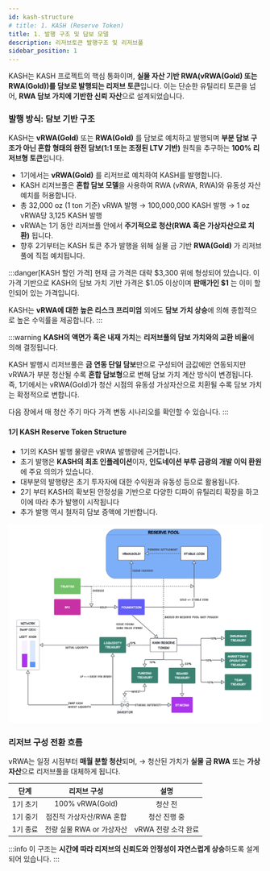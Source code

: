```yaml
---
id: kash-structure
# title: 1. KASH (Reserve Token)
title: 1. 발행 구조 및 담보 모델
description: 리저브토큰 발행구조 및 리저브풀
sidebar_position: 1
---
```


KASH는 KASH 프로젝트의 핵심 통화이며, **실물 자산 기반 RWA(vRWA(Gold) 또는 RWA(Gold))를 담보로 발행되는 리저브 토큰**입니다.
이는 단순한 유틸리티 토큰을 넘어, **RWA 담보 가치에 기반한 신뢰 자산**으로 설계되었습니다.

### 발행 방식: 담보 기반 구조

KASH는 **vRWA(Gold)** 또는 **RWA(Gold)** 를 담보로 예치하고 발행되며 **부분 담보 구조가 아닌 혼합 형태의 완전 담보(1:1 또는 조정된 LTV 기반)** 원칙을 추구하는 **100% 리저브형 토큰**입니다.

<!-- - 1기에서는 **vRWA(Gold)** 를 리저브로 예치하여 KASH를 발행합니다.
    → 1 oz vRWA당 100 KASH가 발행
    → 총 32,000 oz (1 ton 기준) → 100,000,000 KASH 발행
- 향후 2기부터는 실물 금 기반 **RWA(Gold)** 가 리저브풀에 직접 예치됩니다. -->

- 1기에서는 **vRWA(Gold)** 를 리저브로 예치하여 KASH를 발행합니다.
- KASH 리저브풀은 **혼합 담보 모델**을 사용하여 RWA (vRWA, RWA)와 유동성 자산 예치를 허용합니다.
- 총 32,000 oz (1 ton 기준) vRWA 발행 → 100,000,000 KASH 발행 
    → 1 oz vRWA당 3,125 KASH 발행
- vRWA는 1기 동안 리저브풀 안에서 **주기적으로 청산(RWA 혹은 가상자산으로 치환)** 됩니다.
- 향후 2기부터는 KASH 토큰 추가 발행을 위해 실물 금 기반 **RWA(Gold)** 가 리저브풀에 직접 예치됩니다.

:::danger[KASH 할인 가격]
현재 금 가격은 대략 \$3,300 위에 형성되어 있습니다. 이 가격 기반으로 KASH의 담보 가치 기반 가격은 \$1.05 이상이며 **판매가인 \$1** 는 이미 할인되어 있는 가격입니다.

KASH는 **vRWA에 대한 높은 리스크 프리미엄** 외에도 **담보 가치 상승**에 의해 종합적으로 높은 수익률을 제공합니다.
:::

:::warning
**KASH의 액면가 혹은 내재 가치**는 **리저브풀의 담보 가치와의 교환 비율**에 의해 결정됩니다. 

KASH 발행시 리저브풀은 **금 연동 단일 담보**만으로 구성되어 금값에만 연동되지만 vRWA가 부분 청산될 수록 **혼합 담보형**으로 변해 담보 가치 계산 방식이 변경됩니다. 즉, 1기에서는 vRWA(Gold)가 청산 시점의 유동성 가상자산으로 치환될 수록 담보 가치는 확정적으로 변합니다. 

다음 장에서 매 청산 주기 마다 가격 변동 시나리오를 확인할 수 있습니다.
:::

#### 1기 KASH Reserve Token Structure

- 1기의 KASH 발행 물량은 vRWA 발행량에 근거합니다.
- 초기 발행은 **KASH의 최초 인플레이션**이자, **인도네이션 부루 금광의 개발 이익 환원**에 주요 의의가 있습니다.
- 대부분의 발행량은 초기 투자자에 대한 수익원과 유동성 등으로 활용됩니다.
- 2기 부터 KASH의 확보된 안정성을 기반으로 다양한 디파이 유틸리티 확장을 하고 이에 따라 추가 발행이 시작됩니다
- 추가 발행 역시 철저히 담보 증액에 기반합니다.

<img src="/img/kash_structure.png" alt="KASH Reserve Token Structure" width="1000"/>

### 리저브 구성 전환 흐름

vRWA는 일정 시점부터 **매월 분할 청산**되며,
→ 청산된 가치가 **실물 금 RWA** 또는 **가상자산**으로 리저브풀을 대체하게 됩니다.

| **단계** | **리저브 구성** | **설명** |
| :---: | :---: | :---: |
| 1기 초기 | 100% vRWA(Gold) | 청산 전 |
| 1기 중기 | 점진적 가상자산/RWA 혼합 | 청산 진행 중 |
| 1기 종료 | 전량 실물 RWA or 가상자산 | vRWA 전량 소각 완료 |

:::info
이 구조는 **시간에 따라 리저브의 신뢰도와 안정성이 자연스럽게 상승**하도록 설계되어 있습니다.
:::



<!-- ### KASH의 장기 가치와 역할

- **리저브 기반 가치**: 실물 담보 기반이기 때문에 비탄력적인 내재가치 존재
- **DeFi에서의 유틸리티**: 담보 대출, 유동성 풀, 커뮤니티 거버넌스 등 활용
- **가격 안정화 메커니즘**: RBS(Range Bound Stability)에 의한 안정적인 가치를 유지
- **프로젝트 성장에 따른 자연스러운 수요 확대**: 광물 확장, 생태계 파트너 연결 등 -->

<!-- >
> 💡 1기 이후 재단은 리저브풀의 일부를 활용하여 **KASH 가격 안정화 및 유동성 공급 역할**을 수행할 수 있으며, 
> 이 과정에서 **시장 개입을 통한 가치 부양과 재단 수익 확보**가 가능하도록 설계됩니다.
> -->

<!-- ### 요약

> KASH는 실물 기반 RWA에 의해 담보되며,
초기에는 vRWA 발행 구조를 통해 리스크를 감수한 참여자에게 스테이킹 수익이 제공됩니다.
vRWA의 만기 도래와 함께 스테이킹은 종료되며, 리저브풀은 실물 기반으로 전환됩니다.
>
>또한 KASH는 **DEX 유동성을 통한 자유로운 현금화 수단**을 갖추고 있으며,
**가격 하락 시 매입 채권**, **가격 상승 시 할인 채권** 전략을 통해
재단이 직접 유동성을 관리하고 **상·하단 가격 안정성**을 보장합니다.
>
>이로써 KASH는 **담보 기반, 수익 구조, 유동성, 안정성** 네 가지를 모두 갖춘
실물 연계 디지털 자산으로써 **단순 보상 토큰이 아닌, 실물 기반의 탈중앙 디지털 통화**로 진화합니다.
> -->